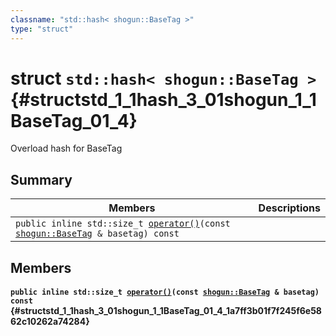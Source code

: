 ```yaml
---
classname: "std::hash< shogun::BaseTag >"
type: "struct"
---
```


# struct `std::hash< shogun::BaseTag >` {#structstd_1_1hash_3_01shogun_1_1BaseTag_01_4}

Overload hash for BaseTag

## Summary

 Members                        | Descriptions
--------------------------------|---------------------------------------------
`public inline std::size_t `[`operator()`](#structstd_1_1hash_3_01shogun_1_1BaseTag_01_4_1a7ff3b01f7f245f6e5862c10262a74284)`(const `[`shogun::BaseTag`](#classshogun_1_1BaseTag)` & basetag) const` | 

## Members

#### `public inline std::size_t `[`operator()`](#structstd_1_1hash_3_01shogun_1_1BaseTag_01_4_1a7ff3b01f7f245f6e5862c10262a74284)`(const `[`shogun::BaseTag`](#classshogun_1_1BaseTag)` & basetag) const` {#structstd_1_1hash_3_01shogun_1_1BaseTag_01_4_1a7ff3b01f7f245f6e5862c10262a74284}

